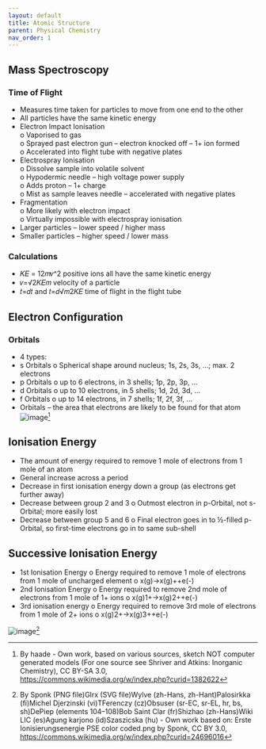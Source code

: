 ```yaml
---
layout: default
title: Atomic Structure
parent: Physical Chemistry
nav_order: 1
---
```


## Mass Spectroscopy  
### Time of Flight  
- Measures time taken for particles to move from one end to the other  
- All particles have the same kinetic energy  
- Electron Impact Ionisation  
	o Vaporised to gas   
	o Sprayed past electron gun – electron knocked off – 1+ ion formed  
	o Accelerated into flight tube with negative plates  
- Electrospray Ionisation  
	o Dissolve sample into volatile solvent  
	o Hypodermic needle – high voltage power supply  
	o Adds proton – 1+ charge  
	o Mist as sample leaves needle – accelerated with negative plates  
- Fragmentation  
	o More likely with electron impact  
	o Virtually impossible with electrospray ionisation  
- Larger particles – lower speed / higher mass  
- Smaller particles – higher speed / lower mass  
  
### Calculations  
- 𝐾𝐸 = 12𝑚𝑣^2 positive ions all have the same kinetic energy  
- 𝑣=√2𝐾𝐸𝑚 velocity of a particle  
- 𝑡=𝑑𝑡 and 𝑡=𝑑√𝑚2𝐾𝐸 time of flight in the flight tube  

## Electron Configuration
### Orbitals
- 4 types:
- s Orbitals
	o Spherical shape around nucleus; 1s, 2s, 3s, …; max. 2 electrons
- p Orbitals
	o up to 6 electrons, in 3 shells; 1p, 2p, 3p, …
- d Orbitals
	o up to 10 electrons, in 5 shells; 1d, 2d, 3d, …
- f Orbitals
	o up to 14 electrons, in 7 shells; 1f, 2f, 3f, …
- Orbitals – the area that electrons are likely to be found for that atom
![image](https://user-images.githubusercontent.com/74820599/111039823-060cea00-8428-11eb-91e6-508e77ef882b.png)[^1]

## Ionisation Energy
- The amount of energy required to remove 1 mole of electrons from 1 mole of an atom
- General increase across a period
- Decrease in first ionisation energy down a group (as electrons get further away)
- Decrease between group 2 and 3
	o Outmost electron in p-Orbital, not s-Orbital; more easily lost
- Decrease between group 5 and 6
	o Final electron goes in to ½-filled p-Orbital, so first-time electrons go in to same sub-shell

## Successive Ionisation Energy
- 1st Ionisation Energy
	o Energy required to remove 1 mole of electrons from 1 mole of uncharged element
	o x(g)→x(g)++e(-)
- 2nd Ionisation Energy
	o Energy required to remove 2nd mole of electrons from 1 mole of 1+ ions
	o x(g)1+→x(g)2++e(-)
- 3rd ionisation energy
	o Energy required to remove 3rd mole of electrons from 1 mole of 2+ ions
	o x(g)2+→x(g)3++e(-)

![image](https://user-images.githubusercontent.com/74820599/111039880-56844780-8428-11eb-8eca-14ecfc08a4b8.png)[^2]













[^1]: By haade - Own work, based on various sources, sketch NOT computer generated models (For one source see Shriver and Atkins: Inorganic Chemistry), CC BY-SA 3.0, https://commons.wikimedia.org/w/index.php?curid=1382622 
[^2]: By Sponk (PNG file)Glrx (SVG file)Wylve (zh-Hans, zh-Hant)Palosirkka (fi)Michel Djerzinski (vi)TFerenczy (cz)Obsuser (sr-EC, sr-EL, hr, bs, sh)DePiep (elements 104–108)Bob Saint Clar (fr)Shizhao (zh-Hans)Wiki LIC (es)Agung karjono (id)Szaszicska (hu) - Own work based on: Erste Ionisierungsenergie PSE color coded.png by Sponk, CC BY 3.0, https://commons.wikimedia.org/w/index.php?curid=24696016  

